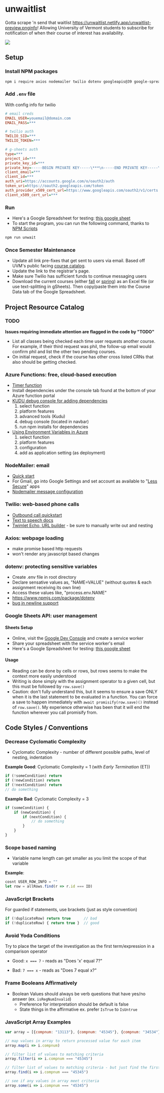 # unwaitlist

Gotta scrape 'n send that waitlist https://unwaitlist.netlify.app/unwaitlist-preview.pnginfo! Allowing University of Vermont students to subscribe for notification of when their course of interest has availability.

![](https://unwaitlist.netlify.app/unwaitlist-preview.png)

## Setup

### Install NPM packages

```bash
npm i require axios nodemailer twilio dotenv googleapis@39 google-spreadsheet
```


### Add `.env` file

With config info for twilio

```ini
# email creds
EMAIL_USER=youemail@domain.com
EMAIL_PASS=***

# twilio auth
TWILIO_SID=***
TWILIO_TOKEN=***

# g-sheets auth
type=***
project_id=***
private_key_id=***
private_key=-----BEGIN PRIVATE KEY-----\***\n-----END PRIVATE KEY-----\n
client_email=***
client_id=***
auth_uri=https://accounts.google.com/o/oauth2/auth
token_uri=https://oauth2.googleapis.com/token
auth_provider_x509_cert_url=https://www.googleapis.com/oauth2/v1/certs
client_x509_cert_url=***
```


### Run

- Here's a Google Spreadsheet for testing: [this google sheet](https://docs.google.com/spreadsheets/d/1wtHWjTTWn9LNp4r8_xJiGGiO-YV4PsoQ_gWTeahbUxs/edit?usp=sharing)
- To start the program, you can run the following command, thanks to [NPM Scripts](https://www.freecodecamp.org/news/introduction-to-npm-scripts-1dbb2ae01633/)

```bash
npm run unwait
```

### Once Semester Maintenance
- Update all link pre-fixes that get sent to users via email. Based off UVM's public facing [course catalog](https://www.uvm.edu/academics/courses/).
- Update the link to the registrar's page.
- Make sure Twilio has sufficient funds to continue messaging users
- Download the current courses (either [fall](https://giraffe.uvm.edu/~rgweb/batch/curr_enroll_fall.html) or [spring](https://giraffe.uvm.edu/~rgweb/batch/curr_enroll_spring.txt)) as an Excel file (or use text-splitting in gSheets). Then copy/paste them into the Course Data tab of the Google Spreadsheet.


## Project Resource Catalog

### TODO
**Issues requiring immediate attention are flagged in the code by "TODO"**

- List all classes being checked each time user requests another course. For example, if their third request was phil, the follow-up email would confirm phil and list the other two pending courses.
- On initial request, check if the course has other cross listed CRNs that also should be getting checked.

### Azure Functions: free, cloud-based execution

- [Timer function](https://docs.microsoft.com/en-us/azure/azure-functions/functions-bindings-timer)
- Install dependencies under the console tab found at the bottom of your Azure function portal
- [KUDU debug console for adding dependencies](https://blogs.msdn.microsoft.com/benjaminperkins/2014/03/24/using-kudu-with-windows-azure-web-sites/)
    1. select function
    2. platform features
    3. advanced tools (Kudu)
    4. debug console (located in navbar)
    5. run npm installs for dependencies
- [Using Environment Variables in Azure](https://www.freecodecamp.org/news/heres-how-you-can-actually-use-node-environment-variables-8fdf98f53a0a/)
    1. select function
    2. platform features
    3. configuration
    4. add as application setting (as deployment)


### NodeMailer: email

- [Quick start](https://www.w3schools.com/nodejs/nodejs_email.asp)
- For Gmail, go into Google Settings and set account as available to "[Less Secure](https://myaccount.google.com/lesssecureapps?pli=1)" apps
- [Nodemailer message configuration](https://nodemailer.com/message/)


### Twilio: web-based phone calls

- [Outbound call quickstart](https://www.twilio.com/docs/voice/quickstart/node?code-sample=code-make-an-outbound-call&code-language=Node.js&code-sdk-version=3.x)
- [Text to speech docs](https://www.twilio.com/docs/voice/twiml/say/text-speech)
- [Twimlet Echo, URL builder](https://www.twilio.com/labs/twimlets/echo) - be sure to manually write out <Response> and <Say> nesting


### Axios: webpage loading
- make promise based http requests
- won't render any javascript based changes


### dotenv: protecting sensitive variables

- Create .env file in root directory
- Declare sensative values as, "NAME=VALUE" (without quotes & each assignment receiving its own line)
- Access these values like, "process.env.NAME"
- https://www.npmjs.com/package/dotenv
- [bug in newline support](https://github.com/motdotla/dotenv/issues/218#issuecomment-325044380)

### Google Sheets API: user management

#### Sheets Setup

- Online, visit the [Google Dev Console](https://console.developers.google.com/apis/dashboard) and create a service worker
- Share your spreadsheet with the service worker's email
- Here's a Google Spreadsheet for testing: [this google sheet](https://docs.google.com/spreadsheets/d/1wtHWjTTWn9LNp4r8_xJiGGiO-YV4PsoQ_gWTeahbUxs/edit?usp=sharing)

#### Usage

- Reading can be done by cells or rows, but rows seems to make the context more easily understood
- Writing is done simply with the assignment operator to a given cell, but this must be followed by `row.save()`
- Caution: don't fully understand this, but it seems to ensure a save ONLY when it is the last statement to be evaluated in a function. You can force a save to happen immediately with `await promisify(row.save)()` instead of `row.save()`. My experience otherwise has been that it will end the function wherever you call promisify from.



## Code Styles / Conventions



### Decrease Cyclomatic Complexity

* Cyclomatic Complexity - number of different possible paths, level of nesting, indentation

**Example Good**: Cyclomatic Complexity = 1 (with _Early Termination_ (ET))
```js
if (!someCondition) return
if (!newCondition) return
if (!nextCondition) return
// do something
```

**Example Bad**: Cyclomatic Complexity = 3
```js
if (someCondition) {
    if (newCondition) {
        if (nextCondition) {
            // do something
        }
    }
}
```


### Scope based naming
* Variable name length can get smaller as you limit the scope of that variable

**Example**:

```js
cosnt USER_ROW_INFO = ""
let row = allRows.find(r => r.id === ID)
```

### JavaScript Brackets

For guarded if statements, use brackets (just as style convention)

```js
if (!duplicateRow) return true      // bad
if (!duplicateRow) { return true }  // good
```

### Avoid Yoda Conditions

Try to place the target of the investigation as the first term/expression in a comparison operator

* Good: `x === 7` - reads as "Does 'x' equal 7?"

* Bad:  `7 === x` - reads as "Does 7 equal x?"

### Frame Booleans Affirmatively

* Boolean Values should always be verb questions that have yes/no answer (ex. `isRegNumInvalid`)
  * Preference for interpretation should be default is false
  * State things in the affirmative ex. prefer `IsTrue` to `IsUntrue`


### JavaScript Array Examples

```js
var array = [{compnum: "13113"}, {compnum: "45345"}, {compnum: "34534"}]

// map values in array to return processed value for each item
array.map(i => i.compnum)

// filter list of values to matching criteria
array.filter(i => i.compnum === "45345")

// filter list of values to matching criteria - but just find the first record - return record
array.find(i => i.compnum === "45345")

// see if any values in array meet criteria
array.some(i => i.compnum === "45345")
```

